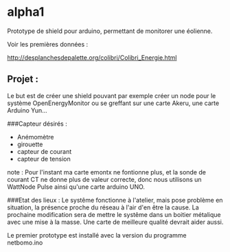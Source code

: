alpha1
======

Prototype de shield pour arduino, permettant de monitorer une éolienne.

Voir les premières données :

http://desplanchesdepalette.org/colibri/Colibri_Energie.html

Projet :
--------

Le but est de créer une shield pouvant par exemple créer un node pour le système OpenEnergyMonitor ou se greffant sur une carte Akeru, une carte Arduino Yun...

###Capteur désirés :

- Anémomètre
- girouette
- capteur de courant
- capteur de tension 

note : Pour l'instant ma carte emontx ne fontionne plus, et la sonde de courant CT ne donne plus de valeur correcte, donc nous utilisons un WattNode Pulse ainsi qu'une carte arduino UNO.

###Etat des lieux :
 Le systême fonctionne à l'atelier, mais pose problème en situation, la présence proche du réseau à l'air d'en être la cause. La prochaine modification sera de mettre le systême dans un boitier métalique avec une mise à la masse. Une carte de meilleure qualité devrait aider aussi.

Le premier prototype est installé avec la version du programme netbomo.ino
